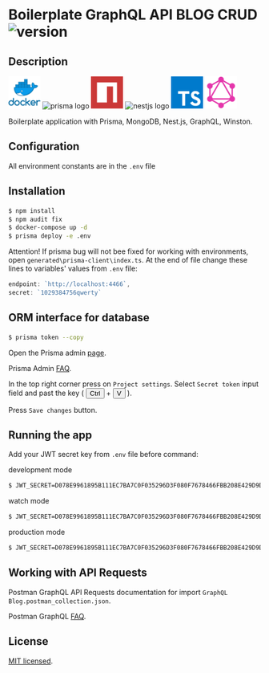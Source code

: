 
# Boilerplate GraphQL API BLOG CRUD ![version](https://img.shields.io/badge/version-1.0.0-blue.svg) 

## Description

<img src="https://raw.githubusercontent.com/github/explore/80688e429a7d4ef2fca1e82350fe8e3517d3494d/topics/docker/docker.png" class="d-block rounded-1 mr-3 flex-shrink-0" alt="docker logo" width="64" height="64"> <img src="https://encrypted-tbn0.gstatic.com/images?q=tbn%3AANd9GcQlzfeI3PdYDN7Q9uH2ne6nBsMwZMbc1Oz0WZwLD-9guX0es17_" class="d-block rounded-1 mr-3 flex-shrink-0" alt="prisma logo" width="64" height="64"> <img src="https://raw.githubusercontent.com/github/explore/80688e429a7d4ef2fca1e82350fe8e3517d3494d/topics/npm/npm.png" class="d-block rounded-1 mr-3 flex-shrink-0" alt="npm logo" width="64" height="64"> <img src="https://camo.githubusercontent.com/c4fd9ae4b5274b73d4d51c42263409ce74572040/68747470733a2f2f6e6573746a732e636f6d2f696d672f6c6f676f2d736d616c6c2e737667" class="d-block rounded-1 mr-3 flex-shrink-0" alt="nestjs logo" width="64" height="64"> <img src="https://raw.githubusercontent.com/github/explore/80688e429a7d4ef2fca1e82350fe8e3517d3494d/topics/typescript/typescript.png" class="d-block rounded-1 mr-3 flex-shrink-0" alt="typescript logo" width="64" height="64"> <img src="https://raw.githubusercontent.com/github/explore/80688e429a7d4ef2fca1e82350fe8e3517d3494d/topics/graphql/graphql.png" class="d-block rounded-1 mr-3 flex-shrink-0" alt="graphql logo" width="64" height="64">

Boilerplate application with Prisma, MongoDB, Nest.js, GraphQL, Winston.

## Configuration

All environment constants are in the `.env` file

## Installation

```bash
$ npm install
$ npm audit fix
$ docker-compose up -d
$ prisma deploy -e .env
```

Attention!
If prisma bug will not bee fixed for working with environments, open `generated\prisma-client\index.ts`.
At the end of file change these lines to variables' values from `.env` file:

```typescript
endpoint: `http://localhost:4466`,
secret: `1029384756qwerty`
```

## ORM interface for database

```bash
$ prisma token --copy
```

Open the Prisma admin [page](http://localhost:4466/_admin).

Prisma Admin [FAQ](https://www.prisma.io/blog/prisma-admin-beta-pai5lah43soe).

In the top right corner press on `Project settings`.
Select `Secret token` input field and past the key ( <button>Ctrl</button> + <button>V</button> ).

Press `Save changes` button.

## Running the app

Add your JWT secret key from `.env` file before command:

development mode
```bash
$ JWT_SECRET=D078E9961895B111EC7BA7C0F035296D3F080F7678466FBB208E429D9DC778EA npm start
```
watch mode
```bash
$ JWT_SECRET=D078E9961895B111EC7BA7C0F035296D3F080F7678466FBB208E429D9DC778EA npm run start:dev
```

production mode
```bash
$ JWT_SECRET=D078E9961895B111EC7BA7C0F035296D3F080F7678466FBB208E429D9DC778EA npm run start:prod
```

## Working with API Requests

Postman GraphQL API Requests documentation for import `GraphQL Blog.postman_collection.json`.

Postman GraphQL [FAQ](https://blog.postman.com/2019/06/18/postman-v7-2-supports-graphql/).


## License

[MIT licensed](LICENSE).
